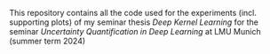 This repository contains all the code used for the experiments (incl. supporting plots) of my seminar thesis *Deep Kernel Learning* for the seminar *Uncertainty Quantification in Deep Learning* at LMU Munich (summer term 2024)

